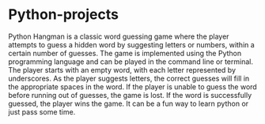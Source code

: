 # Python-projects
Python Hangman is a classic word guessing game where the player attempts to guess a hidden word by suggesting letters or numbers, within a certain number of guesses. The game is implemented using the Python programming language and can be played in the command line or terminal. The player starts with an empty word, with each letter represented by underscores. As the player suggests letters, the correct guesses will fill in the appropriate spaces in the word. If the player is unable to guess the word before running out of guesses, the game is lost. If the word is successfully guessed, the player wins the game. It can be a fun way to learn python or just pass some time.
